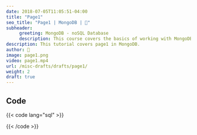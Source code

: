 ```yaml
---
date: 2018-07-05T11:05:51-04:00
title: "Page1"
seo_title: "Page1 | MongoDB | 🦒"
subheader:
     greeting: MongoDB - noSQL Database
     description: This course covers the basics of working with MongoDB. Work your way through the videos/articles and I'll teach you everything you need to know to interact with Mongo's flexible document database management system and create powerful document databases!
description: This tutorial covers page1 in MongoDB.
author: 🦒
image: page1.png
video: page1.mp4
url: /misc-drafts/drafts/page1/
weight: 2
draft: true
---
```


## Code

{{< code lang="sql" >}}

{{< /code >}}

